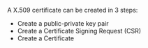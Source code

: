 
A X.509 certificate can be created in 3 steps:
 - Create a public-private key pair
 - Create a Certificate Signing Request (CSR)
 - Create a Certificate

